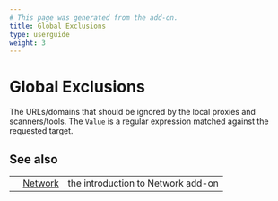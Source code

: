 ```yaml
---
# This page was generated from the add-on.
title: Global Exclusions
type: userguide
weight: 3
---
```


# Global Exclusions

The URLs/domains that should be ignored by the local proxies and scanners/tools. The `Value` is a regular expression matched against the requested target.

## See also

|   |                                          |                                    |
|---|------------------------------------------|------------------------------------|
|   | [Network](/docs/desktop/addons/network/) | the introduction to Network add-on |
